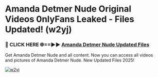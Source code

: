 # Amanda Detmer Nude Original Videos 0nlyFans Leaked - Files Updated! (w2yj)

<h3>🔴 CLICK HERE 🌐==►► <a href="https://tinyurl.com/5h6xmrr3" rel="nofollow">Amanda Detmer Nude Updated Files</a></h3>

Get Amanda Detmer Nude and all content. Now you can access all videos and pictures of Amanda Detmer Nude. New Updated Files 2025!

[![w2yj](https://i.imgur.com/KVD873Z.gif)](https://tinyurl.com/5h6xmrr3)
